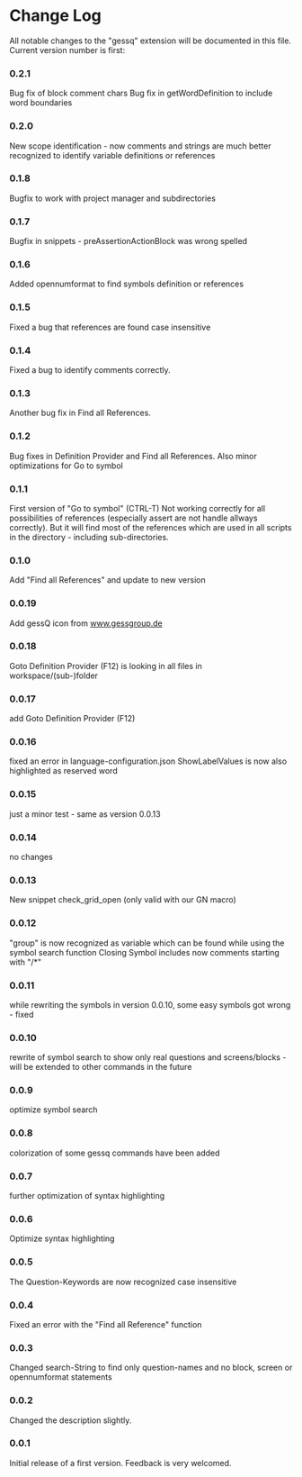 # Change Log

All notable changes to the "gessq" extension will be documented in this file.
Current version number is first:

### 0.2.1

Bug fix of block comment chars
Bug fix in getWordDefinition to include word boundaries

### 0.2.0

New scope identification - now comments and strings are much better recognized to identify variable definitions or references

### 0.1.8

Bugfix to work with project manager and subdirectories

### 0.1.7

Bugfix in snippets - preAssertionActionBlock was wrong spelled

### 0.1.6

Added opennumformat to find symbols definition or references

### 0.1.5

Fixed a bug that references are found case insensitive

### 0.1.4

Fixed a bug to identify comments correctly.

### 0.1.3

Another bug fix in Find all References.

### 0.1.2

Bug fixes in Definition Provider and Find all References.
Also minor optimizations for Go to symbol

### 0.1.1

First version of "Go to symbol" (CTRL-T)
Not working correctly for all possibilities of references (especially assert are
not handle allways correctly). But it will find most of the references which
are used in all scripts in the directory - including sub-directories.

### 0.1.0

Add "Find all References" and update to new version

### 0.0.19

Add gessQ icon from www.gessgroup.de

### 0.0.18

Goto Definition Provider (F12) is looking in all files in workspace/(sub-)folder

### 0.0.17

add Goto Definition Provider (F12)

### 0.0.16

fixed an error in language-configuration.json
ShowLabelValues is now also highlighted as reserved word

### 0.0.15

just a minor test - same as version 0.0.13

### 0.0.14

no changes

### 0.0.13

New snippet check_grid_open (only valid with our GN macro)

### 0.0.12

"group" is now recognized as variable which can be found while using the symbol search function
Closing Symbol includes now comments starting with "/\*"

### 0.0.11

while rewriting the symbols in version 0.0.10, some easy symbols got wrong - fixed

### 0.0.10

rewrite of symbol search to show only real questions and screens/blocks - will be extended to other commands in the future

### 0.0.9

optimize symbol search

### 0.0.8

colorization of some gessq commands have been added

### 0.0.7

further optimization of syntax highlighting

### 0.0.6

Optimize syntax highlighting

### 0.0.5

The Question-Keywords are now recognized case insensitive

### 0.0.4

Fixed an error with the "Find all Reference" function

### 0.0.3

Changed search-String to find only question-names and no block, screen or opennumformat statements

### 0.0.2

Changed the description slightly.

### 0.0.1

Initial release of a first version. Feedback is very welcomed.
